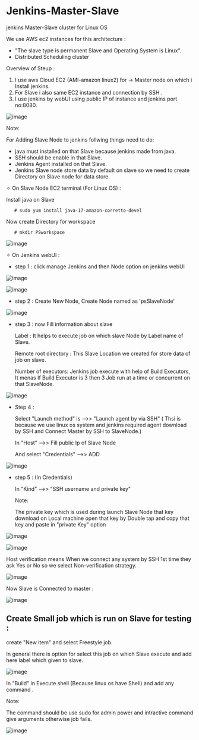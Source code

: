 # Jenkins-Master-Slave
jenkins Master-Slave cluster for Linux OS 

We use AWS ec2 instances for this architecture :

  - "The slave type is permanent Slave and Operating System is Linux".
  - Distributed Scheduling cluster

Overview of Steup :

1.  I use aws Cloud EC2 (AMI-amazon linux2) for -> Master node on which i Install jenkins.
2.  For Slave i also same EC2 instance and connection by SSH .
3.  I use jenkins by webUI using public IP of instance and jenkins port no:8080.

![image](https://github.com/Pratikshinde55/Jenkins-Master-Slave/assets/145910708/9d0be42d-61e2-42bb-94f1-199548561e8a)


Note:

  For Adding Slave Node to jenkins follwing things need to do:
  -  java must installed on that Slave because jenkins made from java.
  -  SSH should be enable in that Slave.
  -  Jenkins Agent installed on that Slave.
  -  Jenkins Slave node store data by default on slave so we need to create Directory on Slave node for data store.


✧ On Slave Node EC2 terminal (For Linux OS) : 
  
  Install java on Slave 

       # sudo yum install java-17-amazon-corretto-devel

  Now create Directory for workspace

       # mkdir PSworkspace


 ![image](https://github.com/Pratikshinde55/Jenkins-Master-Slave/assets/145910708/ab75199b-cbec-426a-8718-ab9f12a28579)


 ✧ On Jenkins webUI :

  - step 1 : click manage Jenkins and then Node option on jenkins webUI

  ![image](https://github.com/Pratikshinde55/Jenkins-Master-Slave/assets/145910708/7db4e9d4-0d3b-4307-b787-801a584f4572)

  ![image](https://github.com/Pratikshinde55/Jenkins-Master-Slave/assets/145910708/bf767e21-de1c-4ef2-bd9d-51b3ddd41fad)


  - step 2 : Create New Node, Create Node named as 'psSlaveNode'

![image](https://github.com/Pratikshinde55/Jenkins-Master-Slave/assets/145910708/99cb4cca-b3f5-446e-8d3b-03e5c812c98e)

 - step 3 : now Fill information about slave

    Label : It helps to execute job on which slave Node by Label name of Slave.

    Remote root directory : This Slave Location we created for store data of job on slave.

    Number of executors: Jenkins job execute with help of Build Executors, It menas If Build Executor is 3 then 3 Job run at a time or concurrent on that SlaveNode.
    
   
![image](https://github.com/Pratikshinde55/Jenkins-Master-Slave/assets/145910708/9cded8e7-f45c-44c2-89a3-e9f3abb82a8f)

  - Step 4 :

     Select "Launch method" is -->>  "Launch agent by via SSH"  ( Thsi is because we use linux os system and jenkins required agent download by SSH
    and Connect Master by SSH to SlaveNode.)

    In "Host" -->> Fill public Ip of Slave Node

    And select "Credentials" -->> ADD
    
![image](https://github.com/Pratikshinde55/Jenkins-Master-Slave/assets/145910708/ed202d02-64f6-499c-b5c9-a703d64b74ac)


   - step 5 :  (In Credentials)

      In "Kind" -->> "SSH username and private key"

     Note:

     The private key which is used during launch Slave Node that key download on Local machine open that key by Double tap and copy that key and paste in "private Key" option 
  
  ![image](https://github.com/Pratikshinde55/Jenkins-Master-Slave/assets/145910708/cacf59c5-97d6-40ef-a76f-56201caa805e)

  ![image](https://github.com/Pratikshinde55/Jenkins-Master-Slave/assets/145910708/b7162b47-11c6-47c6-b3d4-b0dad78ba6a6)

  Host verification means When we connect any system by SSH 1st time they ask Yes or No so we select Non-verification strategy.

  ![image](https://github.com/Pratikshinde55/Jenkins-Master-Slave/assets/145910708/78d19d95-c506-4596-962c-d89bd0a9deda)



  Now Slave is Connected to master :

  ![image](https://github.com/Pratikshinde55/Jenkins-Master-Slave/assets/145910708/7da32573-3afb-4ef4-b45a-01c7bbbcb71c)


Create Small job which is run on Slave for testing :
-

create  "New item" and select Freestyle job.

In general there is option for select this job on which Slave execute and add here label which given to slave.


![image](https://github.com/Pratikshinde55/Jenkins-Master-Slave/assets/145910708/b4a4c3cc-985e-48bd-aa5f-000474ca6593)

In "Build" in Execute shell (Because linux os have Shell) and add any command .

Note: 

 The command should be use sudo for admin power and intractive command give arguments otherwise job fails.

 ![image](https://github.com/Pratikshinde55/Jenkins-Master-Slave/assets/145910708/bd5c2825-5b59-48ae-b043-1c6a508b7ea5)


